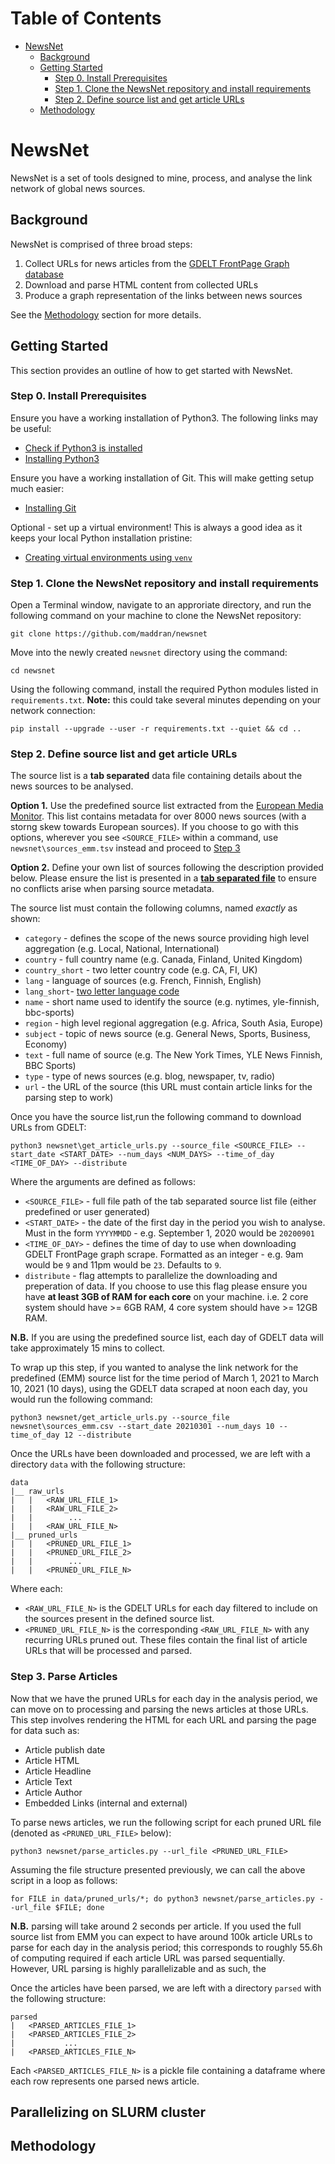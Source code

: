 # Table of Contents 
- [NewsNet](#newsnet)
  * [Background](#background)
  * [Getting Started](#getting-started)
    + [Step 0. Install Prerequisites](#step-0-install-prerequisites)
    + [Step 1. Clone the NewsNet repository and install requirements](#step-1-clone-the-newsnet-repository-and-install-requirements)
    + [Step 2. Define source list and get article URLs](#step-2-define-source-list-and-get-article-urls)
  * [Methodology](#methodology)

# NewsNet

NewsNet is a set of tools designed to mine, process, and analyse the link network of global news sources.



## Background

NewsNet is comprised of three broad steps:

1. Collect URLs for news articles from the [GDELT FrontPage Graph database](https://blog.gdeltproject.org/announcing-gdelt-global-frontpage-graph-gfg/)
2. Download and parse HTML content from collected URLs
3. Produce a graph representation of the links between news sources

See the [Methodology](#-methodology) section for more details.

## Getting Started

This section provides an outline of how to get started with NewsNet.

### Step 0. Install Prerequisites

Ensure you have a working installation of Python3. The following links may be useful:

* [Check if Python3 is installed](https://phoenixnap.com/kb/check-python-version)
* [Installing Python3](https://realpython.com/installing-python/)

Ensure you have a working installation of Git. This will make getting setup much easier:

* [Installing Git](https://git-scm.com/book/en/v2/Getting-Started-Installing-Git)

Optional - set up a virtual environment! This is always a good idea as it keeps your local Python installation pristine:

* [Creating virtual environments using `venv`](https://docs.python.org/3/library/venv.html)

### Step 1. Clone the NewsNet repository and install requirements

Open a Terminal window, navigate to an approriate directory, and run the following command on your machine to clone the NewsNet repository:

`git clone https://github.com/maddran/newsnet`

Move into the newly created `newsnet` directory using the command:

`cd newsnet`

Using the following command, install the required Python modules listed in `requirements.txt`. **Note:** this could take several minutes depending on your network connection:

`pip install --upgrade --user -r requirements.txt --quiet && cd ..`

### Step 2. Define source list and get article URLs

The source list is a **tab separated** data file containing details about the news sources to be analysed. 

**Option 1.** Use the predefined source list extracted from the [European Media Monitor](https://emm.newsbrief.eu/NewsBrief/sourceslist/en/list.html). This list contains metadata for over 8000 news sources (with a storng skew towards European sources). If you choose to go with this options, wherever you see `<SOURCE_FILE>` within a command, use `newsnet\sources_emm.tsv` instead and proceed to [Step 3](#-step-3)

**Option 2.** Define your own list of sources following the description provided below. Please ensure the list is presented in a **[tab separated file](https://en.wikipedia.org/wiki/Tab-separated_values)** to ensure no conflicts arise when parsing source metadata.

The source list must contain the following columns, named *exactly* as shown:

* `category` - defines the scope of the news source providing high level aggregation (e.g. Local, National, International)
* `country` - full country name (e.g. Canada, Finland, United Kingdom)
* `country_short` - two letter country code (e.g. CA, FI, UK)
* `lang` - language of sources (e.g. French, Finnish, English)
* `lang_short`- [two letter language code](https://en.wikipedia.org/wiki/List_of_ISO_639-1_codes)
* `name` - short name used to identify the source (e.g. nytimes, yle-finnish, bbc-sports)
* `region` - high level regional aggregation (e.g. Africa, South Asia, Europe)
* `subject` - topic of news source (e.g. General News, Sports, Business, Economy)
* `text` - full name of source (e.g. The New York Times, YLE News Finnish, BBC Sports)
* `type` - type of news sources (e.g. blog, newspaper, tv, radio)
* `url` - the URL of the source (this URL must contain article links for the parsing step to work)

Once you have the source list,run the following command to download URLs from GDELT:

`python3 newsnet\get_article_urls.py --source_file <SOURCE_FILE> --start_date <START_DATE> --num_days <NUM_DAYS> --time_of_day <TIME_OF_DAY> --distribute`

Where the arguments are defined as follows:

* `<SOURCE_FILE>` - full file path of the tab separated source list file (either predefined or user generated)
* `<START_DATE>` - the date of the first day in the period you wish to analyse. Must in the form `YYYYMMDD` - e.g. September 1, 2020 would be `20200901`
* `<TIME_OF_DAY>` - defines the time of day to use when downloading GDELT FrontPage graph scrape. Formatted as an integer - e.g. 9am would be `9` and 11pm would be `23`. Defaults to `9`.
* `distribute` - flag attempts to parallelize the downloading and preperation of data. If you choose to use this flag please ensure you have **at least 3GB of RAM for each core** on your machine. i.e. 2 core system should have >= 6GB RAM,  4 core system should have >= 12GB RAM.

**N.B.** If you are using the predefined source list, each day of GDELT data will take approximately 15 mins to collect.

To wrap up this step, if you wanted to analyse the link network for the predefined (EMM) source list for the time period of March 1, 2021 to March 10, 2021 (10 days), using the GDELT data scraped at noon each day, you would run the following command:

`python3 newsnet/get_article_urls.py --source_file newsnet\sources_emm.csv --start_date 20210301 --num_days 10 --time_of_day 12 --distribute`

Once the URLs have been downloaded and processed, we are left with a directory `data` with the following structure:

```
data
|__ raw_urls
|   |   <RAW_URL_FILE_1>
|   |   <RAW_URL_FILE_2>
|   |        ...
|   |   <RAW_URL_FILE_N>
|__ pruned_urls
|   |   <PRUNED_URL_FILE_1>
|   |   <PRUNED_URL_FILE_2>
|   |        ...
|   |   <PRUNED_URL_FILE_N>
```

Where each:
* `<RAW_URL_FILE_N>` is the GDELT URLs for each day filtered to include on the sources present in the defined source list.
* `<PRUNED_URL_FILE_N>` is the corresponding `<RAW_URL_FILE_N>` with any recurring URLs pruned out. These files contain the final list of article URLs that will be processed and parsed.

### Step 3. Parse Articles

Now that we have the pruned URLs for each day in the analysis period, we can move on to processing and parsing the news articles at those URLs. This step involves rendering the HTML for each URL and parsing the page for data such as:

* Article publish date
* Article HTML
* Article Headline
* Article Text
* Article Author
* Embedded Links (internal and external)

To parse news articles, we run the following script for each pruned URL file (denoted as `<PRUNED_URL_FILE>` below):

`python3 newsnet/parse_articles.py --url_file <PRUNED_URL_FILE>`

Assuming the file structure presented previously, we can call the above script in a loop as follows:

`for FILE in data/pruned_urls/*; do python3 newsnet/parse_articles.py --url_file $FILE; done`

**N.B.** parsing will take around 2 seconds per article. If you used the full source list from EMM you can expect to have around 100k article URLs to parse for each day in the analysis period; this corresponds to roughly 55.6h of computing required if each article URL was parsed sequentially. However, URL parsing is highly parallelizable and as such, the 

Once the articles have been parsed, we are left with a directory `parsed` with the following structure:

```
parsed
|   <PARSED_ARTICLES_FILE_1>
|   <PARSED_ARTICLES_FILE_2>
|           ...
|   <PARSED_ARTICLES_FILE_N>
```
Each `<PARSED_ARTICLES_FILE_N>` is a pickle file containing a dataframe where each row represents one parsed news article.

## Parallelizing on SLURM cluster

## Methodology

